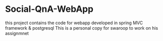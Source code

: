 # Social-QnA-WebApp
this project contains the code for webapp developed in spring MVC framework &amp; postgresql
This is a personal copy for swaroop to work on his assignmnet
